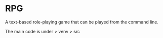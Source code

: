 # RPG

A text-based role-playing game that can be played from the command line.

The main code is under > venv > src
